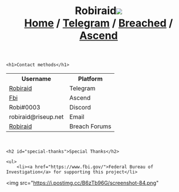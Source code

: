 <!DOCTYPE html>
<html lang="en">
<head>
    <meta charset="UTF-8">
    <meta name="viewport" content="width=device-width, initial-scale=1.0">
    <title>new.css</title>
    <meta name="description" content="A classless CSS framework to write modern websites using only HTML.">
    <meta name="keywords" content="newcss,new.css,css,xz,css framework,classless css,xz.style">
    <meta property="og:title" content="new.css">
    <meta property="og:url" content="https://newcss.net">
    <meta property="og:description" content="A classless CSS framework to write modern websites using only HTML.">
    <meta property="og:type" content="website">
    <meta property="og:image" content="https://newcss.net/_assets/og.png">
    <link rel="stylesheet" href="https://cdn.jsdelivr.net/npm/open-fonts@1.1.1/fonts/inter.min.css">
    <link rel="stylesheet" href="https://cdn.jsdelivr.net/npm/@exampledev/new.css@1.1.2/new.min.css">
</head>
<body>
    <header>
        <h1>Robiraid<img src="https://i.postimg.cc/G23wDTJ4/My-project.jpg" </h1>
        <nav>
            <a href="https://robi.ml">Home</a> /
            <a href="https://t.me/robiraid">Telegram</a> /
            <a href="https://breached.to/User-robiraid">Breached</a> /
            <a href="https://a.sc/web/@fbi">Ascend</a>
        </nav>
    </header>

    <h1>Contact methods</h1>
  <table>
  <tr>
    <th>Username</th>
    <th>Platform</th>
  </tr>
  <tr>
    <td>
<a href="https://t.me/robiraid">Robiraid</a>
</td>
    <td>Telegram</td>
  </tr>
  <tr>
    <td>
<a href="https://a.sc/web/@fbi">Fbi</a>
</td>
    <td>
Ascend
</td>
  </tr>
   <tr>


  </tr>
  <tr>
    <td>Robi#0003</td>
    <td>Discord</td>

  </tr>
  <tr>
    <td>robiraid@riseup.net</td>
    <td>Email</td>
     <tr>
  </tr>
  <tr>
    <td>
<a href="https://breached.to/User-robiraid">Robiraid</a>
</td>
    <td>Breach Forums</td>
  </tr>
  <tr>
  </tr>
  </tr>
</table> 
    <br>

    <h2 id="special-thanks">Special Thanks</h2>

    <ul>
        <li><a href="https://www.fbi.gov/">Federal Bureau of Investigation</a> for supporting this project</li>
    

   
<img src="https://i.postimg.cc/B6zTb96G/screenshot-84.png"
    <script async defer src="https://api.newcss.net/latest.js"></script>
    <noscript><img src="https://api.newcss.net/noscript.gif" alt=""></noscript>
</body>
</html>
